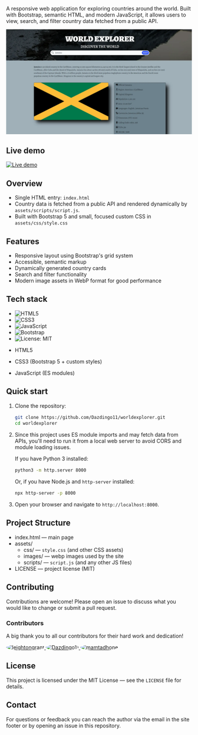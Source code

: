 A responsive web application for exploring countries around the world. Built with Bootstrap, semantic HTML, and modern JavaScript, it allows users to view, search, and filter country data fetched from a public API.

![Site preview](assets/images/screenshot.webp)

## Live demo

[![Live demo](https://img.shields.io/badge/Live%20Demo-View-brightgreen?style=for-the-badge)](https://dazdingo11.github.io/worldexplorer/)

## Overview

-   Single HTML entry: `index.html`
-   Country data is fetched from a public API and rendered dynamically by `assets/scripts/script.js`.
-   Built with Bootstrap 5 and small, focused custom CSS in `assets/css/style.css`

## Features

-   Responsive layout using Bootstrap's grid system
-   Accessible, semantic markup
-   Dynamically generated country cards
-   Search and filter functionality
-   Modern image assets in WebP format for good performance

## Tech stack

-   <img src="https://img.shields.io/badge/HTML5-E34F26?logo=html5&logoColor=white&style=for-the-badge" alt="HTML5" />
-   <img src="https://img.shields.io/badge/CSS3-1572B6?logo=css3&logoColor=white&style=for-the-badge" alt="CSS3" />
-   <img src="https://img.shields.io/badge/JavaScript-F7DF1E?logo=javascript&logoColor=black&style=for-the-badge" alt="JavaScript" />
-   <img src="https://img.shields.io/badge/Bootstrap-7952B3?logo=bootstrap&logoColor=white&style=for-the-badge" alt="Bootstrap" />
-   <img src="https://img.shields.io/badge/License-MIT-yellow.svg?style=for-the-badge" alt="License: MIT" />

-   HTML5
-   CSS3 (Bootstrap 5 + custom styles)
-   JavaScript (ES modules)

## Quick start

1.  Clone the repository:
    ```bash
    git clone https://github.com/Dazdingo11/worldexplorer.git
    cd worldexplorer
    ```
2.  Since this project uses ES module imports and may fetch data from APIs, you'll need to run it from a local web server to avoid CORS and module loading issues.

    If you have Python 3 installed:

    ```bash
    python3 -m http.server 8000
    ```

    Or, if you have Node.js and `http-server` installed:

    ```bash
    npx http-server -p 8000
    ```

3.  Open your browser and navigate to `http://localhost:8000`.

## Project Structure

-   index.html — main page
-   assets/
    -   css/ — `style.css` (and other CSS assets)
    -   images/ — webp images used by the site
    -   scripts/ — `script.js` (and any other JS files)
-   LICENSE — project license (MIT)

## Contributing

Contributions are welcome! Please open an issue to discuss what you would like to change or submit a pull request.

### Contributors

A big thank you to all our contributors for their hard work and dedication!

<a href="https://github.com/leightongrant" title="leightongrant">
  <img src="https://github.com/leightongrant.png?size=60" alt="leightongrant" width="60" height="60" style="border-radius: 50%;">
</a>
<a href="https://github.com/Dazdingo11" title="Dazdingo11">
  <img src="https://github.com/Dazdingo11.png?size=60" alt="Dazdingo11" width="60" height="60" style="border-radius: 50%;">
</a>
<a href="https://github.com/mamtadhone" title="mamtadhone">
  <img src="https://github.com/mamtadhone.png?size=60" alt="mamtadhone" width="60" height="60" style="border-radius: 50%;">
</a>

## License

This project is licensed under the MIT License — see the `LICENSE` file for details.

## Contact

For questions or feedback you can reach the author via the email in the site footer or by opening an issue in this repository.
